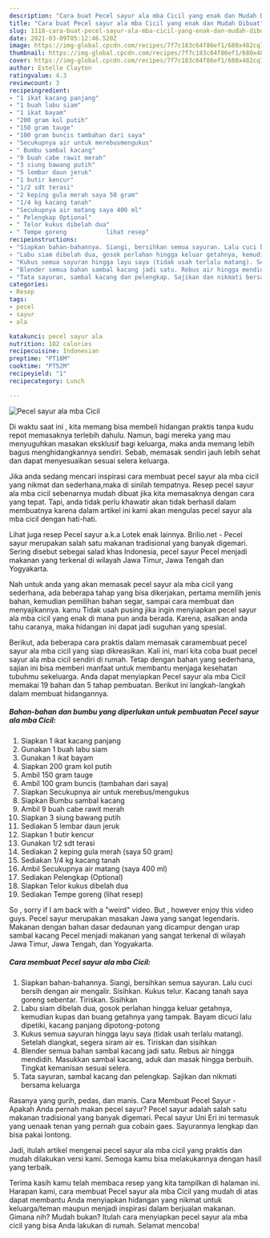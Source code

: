 ```yaml
---
description: "Cara buat Pecel sayur ala mba Cicil yang enak dan Mudah Dibuat"
title: "Cara buat Pecel sayur ala mba Cicil yang enak dan Mudah Dibuat"
slug: 1118-cara-buat-pecel-sayur-ala-mba-cicil-yang-enak-dan-mudah-dibuat
date: 2021-03-09T05:12:46.520Z
image: https://img-global.cpcdn.com/recipes/7f7c183c64f86ef1/680x482cq70/pecel-sayur-ala-mba-cicil-foto-resep-utama.jpg
thumbnail: https://img-global.cpcdn.com/recipes/7f7c183c64f86ef1/680x482cq70/pecel-sayur-ala-mba-cicil-foto-resep-utama.jpg
cover: https://img-global.cpcdn.com/recipes/7f7c183c64f86ef1/680x482cq70/pecel-sayur-ala-mba-cicil-foto-resep-utama.jpg
author: Estelle Clayton
ratingvalue: 4.3
reviewcount: 3
recipeingredient:
- "1 ikat kacang panjang"
- "1 buah labu siam"
- "1 ikat bayam"
- "200 gram kol putih"
- "150 gram tauge"
- "100 gram buncis tambahan dari saya"
- "Secukupnya air untuk merebusmengukus"
- " Bumbu sambal kacang"
- "9 buah cabe rawit merah"
- "3 siung bawang putih"
- "5 lembar daun jeruk"
- "1 butir kencur"
- "1/2 sdt terasi"
- "2 keping gula merah saya 50 gram"
- "1/4 kg kacang tanah"
- "Secukupnya air matang saya 400 ml"
- " Pelengkap Optional"
- " Telor kukus dibelah dua"
- " Tempe goreng           lihat resep"
recipeinstructions:
- "Siapkan bahan-bahannya. Siangi, bersihkan semua sayuran. Lalu cuci bersih dengan air mengalir. Sisihkan. Kukus telur. Kacang tanah saya goreng sebentar. Tiriskan. Sisihkan"
- "Labu siam dibelah dua, gosok perlahan hingga keluar getahnya, kemudian kupas dan buang getahnya yang tampak. Bayam dicuci lalu dipetiki, kacang panjang dipotong-potong"
- "Kukus semua sayuran hingga layu saya (tidak usah terlalu matang). Setelah diangkat, segera siram air es. Tiriskan dan sisihkan"
- "Blender semua bahan sambal kacang jadi satu. Rebus air hingga mendidih. Masukkan sambal kacang, aduk dan masak hingga berbuih. Tingkat kemanisan sesuai selera."
- "Tata sayuran, sambal kacang dan pelengkap. Sajikan dan nikmati bersama keluarga"
categories:
- Resep
tags:
- pecel
- sayur
- ala

katakunci: pecel sayur ala 
nutrition: 182 calories
recipecuisine: Indonesian
preptime: "PT18M"
cooktime: "PT52M"
recipeyield: "1"
recipecategory: Lunch

---
```



![Pecel sayur ala mba Cicil](https://img-global.cpcdn.com/recipes/7f7c183c64f86ef1/680x482cq70/pecel-sayur-ala-mba-cicil-foto-resep-utama.jpg)

Di waktu  saat ini , kita memang bisa membeli hidangan praktis tanpa kudu repot memasaknya terlebih dahulu. Namun, bagi mereka yang mau menyuguhkan masakan eksklusif bagi keluarga, maka anda memang lebih bagus menghidangkannya sendiri. Sebab, memasak sendiri jauh lebih sehat dan dapat menyesuaikan sesuai selera keluarga.

Jika anda sedang mencari inspirasi cara membuat pecel sayur ala mba cicil yang nikmat dan sederhana,maka di sinilah tempatnya. Resep pecel sayur ala mba cicil  sebenarnya mudah dibuat jika kita memasaknya dengan cara yang tepat. Tapi, anda tidak perlu khawatir akan tidak berhasil dalam membuatnya 
karena dalam artikel ini kami akan mengulas pecel sayur ala mba cicil dengan hati-hati.  

Lihat juga resep Pecel sayur a.k.a Lotek enak lainnya. Brilio.net - Pecel sayur merupakan salah satu makanan tradisional yang banyak digemari. Sering disebut sebegai salad khas Indonesia, pecel sayur Pecel menjadi makanan yang terkenal di wilayah Jawa Timur, Jawa Tengah dan Yogyakarta.

Nah untuk anda yang akan memasak pecel sayur ala mba cicil yang sederhana, ada beberapa tahap yang bisa dikerjakan, pertama memilih jenis bahan, kemudian pemilihan bahan segar, sampai cara membuat dan menyajikannya. kamu Tidak usah pusing jika ingin menyiapkan pecel sayur ala mba cicil yang enak di mana pun anda berada. Karena, asalkan anda  tahu caranya, maka hidangan ini dapat jadi suguhan yang spesial.

Berikut, ada beberapa cara praktis  dalam memasak caramembuat pecel sayur ala mba cicil yang siap dikreasikan. Kali ini, mari kita coba buat pecel sayur ala mba cicil sendiri di rumah. Tetap dengan bahan yang sederhana, sajian ini bisa memberi manfaat untuk membantu menjaga kesehatan tubuhmu sekeluarga. Anda dapat menyiapkan Pecel sayur ala mba Cicil memakai 19 bahan dan 5 tahap pembuatan. Berikut ini langkah-langkah dalam membuat hidangannya.

<!--inarticleads1-->

##### Bahan-bahan dan bumbu yang diperlukan untuk pembuatan Pecel sayur ala mba Cicil:

1. Siapkan 1 ikat kacang panjang
1. Gunakan 1 buah labu siam
1. Gunakan 1 ikat bayam
1. Siapkan 200 gram kol putih
1. Ambil 150 gram tauge
1. Ambil 100 gram buncis (tambahan dari saya)
1. Siapkan Secukupnya air untuk merebus/mengukus
1. Siapkan  Bumbu sambal kacang
1. Ambil 9 buah cabe rawit merah
1. Siapkan 3 siung bawang putih
1. Sediakan 5 lembar daun jeruk
1. Siapkan 1 butir kencur
1. Gunakan 1/2 sdt terasi
1. Sediakan 2 keping gula merah (saya 50 gram)
1. Sediakan 1/4 kg kacang tanah
1. Ambil Secukupnya air matang (saya 400 ml)
1. Sediakan  Pelengkap (Optional)
1. Siapkan  Telor kukus dibelah dua
1. Sediakan  Tempe goreng           (lihat resep)


So , sorry if I am back with a &#34;weird&#34; video. But , however enjoy this video guys. Pecel sayur merupakan masakan Jawa yang sangat legendaris. Makanan dengan bahan dasar dedaunan yang dicampur dengan urap sambal kacang Pecel menjadi makanan yang sangat terkenal di wilayah Jawa Timur, Jawa Tengah, dan Yogyakarta. 

<!--inarticleads2-->

##### Cara membuat Pecel sayur ala mba Cicil:

1. Siapkan bahan-bahannya. Siangi, bersihkan semua sayuran. Lalu cuci bersih dengan air mengalir. Sisihkan. Kukus telur. Kacang tanah saya goreng sebentar. Tiriskan. Sisihkan
1. Labu siam dibelah dua, gosok perlahan hingga keluar getahnya, kemudian kupas dan buang getahnya yang tampak. Bayam dicuci lalu dipetiki, kacang panjang dipotong-potong
1. Kukus semua sayuran hingga layu saya (tidak usah terlalu matang). Setelah diangkat, segera siram air es. Tiriskan dan sisihkan
1. Blender semua bahan sambal kacang jadi satu. Rebus air hingga mendidih. Masukkan sambal kacang, aduk dan masak hingga berbuih. Tingkat kemanisan sesuai selera.
1. Tata sayuran, sambal kacang dan pelengkap. Sajikan dan nikmati bersama keluarga


Rasanya yang gurih, pedas, dan manis. Cara Membuat Pecel Sayur - Apakah Anda pernah makan pecel sayur? Pecel sayur adalah salah satu makanan tradisional yang banyak digemari. Pecal sayur Uni Eri ini termasuk yang uenaak tenan yang pernah gua cobain gaes. Sayurannya lengkap dan bisa pakai lontong. 

Jadi, itulah artikel mengenai  pecel sayur ala mba cicil  yang praktis dan mudah dilakukan versi kami. Semoga kamu bisa melakukannya dengan hasil yang terbaik. 

Terima kasih kamu telah membaca resep yang kita tampilkan di halaman ini. Harapan kami, cara membuat  Pecel sayur ala mba Cicil yang mudah di atas dapat membantu Anda menyiapkan hidangan yang nikmat untuk keluarga/teman maupun menjadi inspirasi dalam berjualan makanan. Gimana nih? Mudah bukan? Itulah cara menyiapkan pecel sayur ala mba cicil yang bisa Anda lakukan di rumah. Selamat mencoba!

